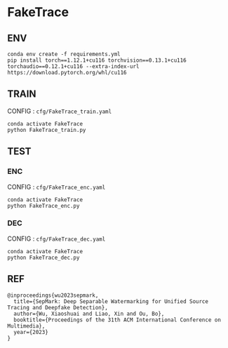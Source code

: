 # FakeTrace

## ENV
```
conda env create -f requirements.yml
pip install torch==1.12.1+cu116 torchvision==0.13.1+cu116 torchaudio==0.12.1+cu116 --extra-index-url https://download.pytorch.org/whl/cu116
```

## TRAIN
CONFIG : `cfg/FakeTrace_train.yaml`

```
conda activate FakeTrace
python FakeTrace_train.py
```

## TEST
### ENC
CONFIG : `cfg/FakeTrace_enc.yaml`
```
conda activate FakeTrace
python FakeTrace_enc.py
```

### DEC
CONFIG : `cfg/FakeTrace_dec.yaml`
```
conda activate FakeTrace
python FakeTrace_dec.py
```

## REF
```
@inproceedings{wu2023sepmark,  
  title={SepMark: Deep Separable Watermarking for Unified Source Tracing and Deepfake Detection},  
  author={Wu, Xiaoshuai and Liao, Xin and Ou, Bo},  
  booktitle={Proceedings of the 31th ACM International Conference on Multimedia},  
  year={2023}  
}
```
